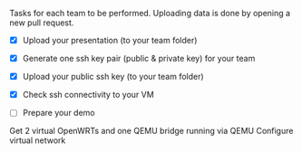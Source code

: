 Tasks for each team to be performed.
Uploading data is done by opening a new pull request.

- [x] Upload your presentation (to your team folder)
- [x] Generate one ssh key pair (public & private key) for your team
- [x] Upload your public ssh key (to your team folder)
- [x] Check ssh connectivity to your VM
- [ ] Prepare your demo


Get 2 virtual OpenWRTs and one QEMU bridge running via QEMU
Configure virtual network
